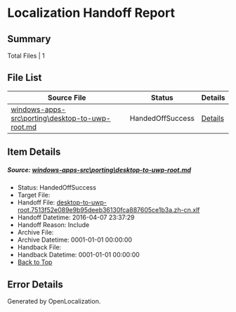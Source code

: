 # <a name='report-top'></a> Localization Handoff Report

## Summary
 Total Files | 1

## File List
 Source File | Status | Details 
 ----------- | ------ | ------- 
 [windows-apps-src\porting\desktop-to-uwp-root.md](https://github.com/Microsoft/windows-apps/blob/fa28f3dc396e47dbdc6ac97efb0dbdfcc10a2e92/windows-apps-src/porting/desktop-to-uwp-root.md) | HandedOffSuccess | [Details](#24edb831f1a5639ef861c196d6c8c74ebaf6e3753272)

## Item Details
##### <a name='24edb831f1a5639ef861c196d6c8c74ebaf6e3753272'></a> Source: [windows-apps-src\porting\desktop-to-uwp-root.md](https://github.com/Microsoft/windows-apps/blob/fa28f3dc396e47dbdc6ac97efb0dbdfcc10a2e92/windows-apps-src/porting/desktop-to-uwp-root.md)
* Status: HandedOffSuccess
* Target File: 
* Handoff File: [desktop-to-uwp-root.7513f52e089e9b95deeb36130fca887605ce1b3a.zh-cn.xlf](https://github.com/Microsoft/WDG.handoff/blob/e7ea9dd4444f11c0535619184bec22037755aa94/ol-handoff/Microsoft/windows-apps.zh-cn/master/desktop-to-uwp-root.7513f52e089e9b95deeb36130fca887605ce1b3a.zh-cn.xlf)
* Handoff Datetime: 2016-04-07 23:37:29
* Handoff Reason: Include
* Archive File: 
* Archive Datetime: 0001-01-01 00:00:00
* Handback File: 
* Handback Datetime: 0001-01-01 00:00:00
* [Back to Top](#report-top)


## Error Details

Generated by OpenLocalization.
